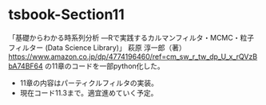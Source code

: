 # tsbook-Section11
「基礎からわかる時系列分析 ―Rで実践するカルマンフィルタ・MCMC・粒子フィルター (Data Science Library)」   萩原 淳一郎（著） https://www.amazon.co.jp/dp/4774196460/ref=cm_sw_r_tw_dp_U_x_rQVzBbA74BF64 の11章のコードを一部python化した。  

- 11章の内容はパーティクルフィルタの実装。
- 現在コード11.3まで。適宜進めていく予定。
